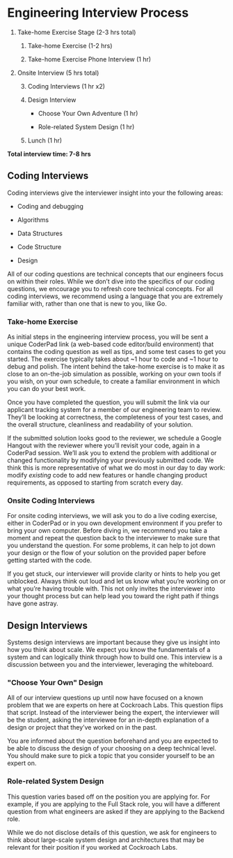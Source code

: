 # Engineering Interview Process

1. Take-home Exercise Stage (2-3 hrs total)

    1. Take-home Exercise (1-2 hrs)

    2. Take-home Exercise Phone Interview (1 hr)

2. Onsite Interview (5 hrs total)

    3. Coding Interviews (1 hr x2)

    4. Design Interview 

        * Choose Your Own Adventure (1 hr)

        * Role-related System Design (1 hr)

    5. Lunch (1 hr)

**Total interview time: 7-8 hrs**

## Coding Interviews

Coding interviews give the interviewer insight into your the following areas:

* Coding and debugging

* Algorithms

* Data Structures

* Code Structure

* Design

All of our coding questions are technical concepts that our engineers focus on within their roles. While we don’t dive into the specifics of our coding questions, we encourage you to refresh core technical concepts. For all coding interviews, we recommend using a language that you are extremely familiar with, rather than one that is new to you, like Go. 

### Take-home Exercise

As initial steps in the engineering interview process, you will be sent a unique CoderPad link (a web-based code editor/build environment) that contains the coding question as well as tips, and some test cases to get you started. The exercise typically takes about ~1 hour to code and ~1 hour to debug and polish. The intent behind the take-home exercise is to make it as close to an on-the-job simulation as possible, working on your own tools if you wish, on your own schedule, to create a familiar environment in which you can do your best work.

Once you have completed the question, you will submit the link via our applicant tracking system for a member of our engineering team to review. They’ll be looking at correctness, the completeness of your test cases, and the overall structure, cleanliness and readability of your solution.

If the submitted solution looks good to the reviewer, we schedule a Google Hangout with the reviewer where you’ll revisit your code, again in a CoderPad session.  We’ll ask you to extend the problem with additional or changed functionality by modifying your previously submitted code. We think this is more representative of what we do most in our day to day work: modify *existing* code to add new features or handle changing product requirements, as opposed to starting from scratch every day.

### Onsite Coding Interviews

For onsite coding interviews, we will ask you to do a live coding exercise, either in CoderPad or in you own development environment if you prefer to bring your own computer.  Before diving in, we recommend you take a moment and repeat the question back to the interviewer to make sure that you understand the question. For some problems, it can help to jot down your design or the flow of your solution on the provided paper before getting started with the code. 

If you get stuck, our interviewer will provide clarity or hints to help you get unblocked. Always think out loud and let us know what you’re working on or what you’re having trouble with. This not only invites the interviewer into your thought process but can help lead you toward the right path if things have gone astray.

## Design Interviews

Systems design interviews are important because they give us insight into how you think about scale. We expect you know the fundamentals of a system and can logically think through how to build one. This interview is a discussion between you and the interviewer, leveraging the whiteboard. 

### "Choose Your Own" Design

All of our interview questions up until now have focused on a known problem that we are experts on here at Cockroach Labs. This question flips that script. Instead of the interviewer being the expert, the interviewer will be the student, asking the interviewee for an in-depth explanation of a design or project that they’ve worked on in the past. 

You are informed about the question beforehand and you are expected to be able to  discuss the design of your choosing on a deep technical level. You should make sure to pick a topic that you consider yourself to be an expert on. 

### Role-related System Design 

This question varies based off on the position you are applying for. For example, if you are applying to the Full Stack role, you will have a different question from what engineers are asked if they are applying to the Backend role. 

While we do not disclose details of this question, we ask for engineers to think about large-scale system design and architectures that may be relevant for their position if you worked at Cockroach Labs. 

